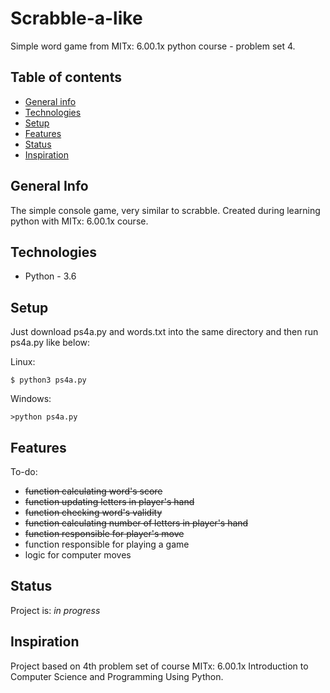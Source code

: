 # Scrabble-a-like 
Simple word game from MITx: 6.00.1x python course - problem set 4.

## Table of contents
* [General info](#general-info)
* [Technologies](#technologies)
* [Setup](#setup)
* [Features](#features)
* [Status](#status)
* [Inspiration](#inspiration)

## General Info
The simple console game, very similar to scrabble.
Created during learning python with MITx: 6.00.1x course.

## Technologies
* Python - 3.6

## Setup
Just download ps4a.py and words.txt into the same directory and then run ps4a.py like below:

Linux:
```
$ python3 ps4a.py
```
Windows:
```
>python ps4a.py
```

## Features
To-do:
* ~~function calculating word's score~~
* ~~function updating letters in player's hand~~
* ~~function checking word's validity~~
* ~~function calculating number of letters in player's hand~~
* ~~function responsible for player's move~~
* function responsible for playing a game
* logic for computer moves

## Status

Project is: _in progress_

## Inspiration
Project based on 4th problem set of course MITx: 6.00.1x Introduction to Computer Science and Programming Using Python.


